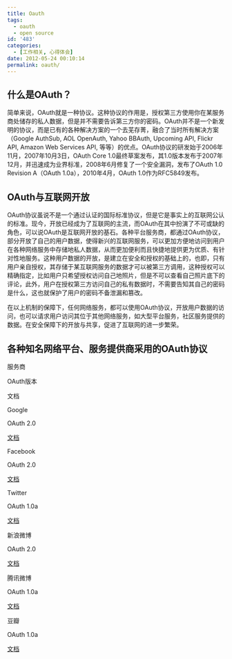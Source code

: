 ```yaml
---
title: Oauth
tags:
  - oauth
  - open source
id: '483'
categories:
  - [工作相关, 心得体会]
date: 2012-05-24 00:10:14
permalink: oauth/
---
```


## 什么是OAuth？

简单来说，OAuth就是一种协议。这种协议的作用是，授权第三方使用你在某服务商处储存的私人数据，但是并不需要告诉第三方你的密码。OAuth并不是一个新发明的协议，而是已有的各种解决方案的一个去芜存菁，融合了当时所有解决方案（Google AuthSub, AOL OpenAuth, Yahoo BBAuth, Upcoming API, Flickr API, Amazon Web Services API, 等等）的优点。OAuth协议的研发始于2006年11月，2007年10月3日，OAuth Core 1.0最终草案发布，其1.0版本发布于2007年12月，并迅速成为业界标准，2008年6月修复了一个安全漏洞，发布了OAuth 1.0 Revision A（OAuth 1.0a），2010年4月，OAuth 1.0作为RFC5849发布。

## OAuth与互联网开放

OAuth协议虽说不是一个通过认证的国际标准协议，但是它是事实上的互联网公认的标准。现今，开放已经成为了互联网的主流，而OAuth在其中扮演了不可或缺的角色，可以说OAuth是互联网开放的基石。各种平台服务商，都通过OAuth协议，部分开放了自己的用户数据，使得新兴的互联网服务，可以更加方便地访问到用户在各种网络服务中存储地私人数据，从而更加便利而且快捷地提供更为优质、有针对性地服务。这种用户数据的开放，是建立在安全和授权的基础上的，也即，只有用户亲自授权，其存储于某互联网服务的数据才可以被第三方调用，这种授权可以精确指定，比如用户只希望授权访问自己地照片，但是不可以查看自己照片底下的评论，此外，用户在授权第三方访问自己的私有数据时，不需要告知其自己的密码是什么，这也就保护了用户的密码不备泄漏和篡改。

在以上机制的保障下，任何网络服务，都可以使用OAuth协议，开放用户数据的访问，也可以请求用户访问其位于其他网络服务，如大型平台服务，社区服务提供的数据。在安全保障下的开放与共享，促进了互联网的进一步繁荣。

## 各种知名网络平台、服务提供商采用的OAuth协议

服务商

OAuth版本

文档

Google

OAuth 2.0

[文档](https://developers.google.com/accounts/docs/OAuth2)

Facebook

OAuth 2.0

[文档](http://developers.facebook.com/docs/authentication/)

Twitter

OAuth 1.0a

[文档](https://dev.twitter.com/docs/auth/implementing-sign-twitter)

新浪微博

OAuth 2.0

[文档](http://open.weibo.com/wiki/%E6%8E%88%E6%9D%83%E6%9C%BA%E5%88%B6%E8%AF%B4%E6%98%8E)

腾讯微博

OAuth 1.0a

[文档](http://open.t.qq.com/resource.php?i=1,2)

豆瓣

OAuth 1.0a

[文档](http://www.douban.com/service/apidoc/auth)